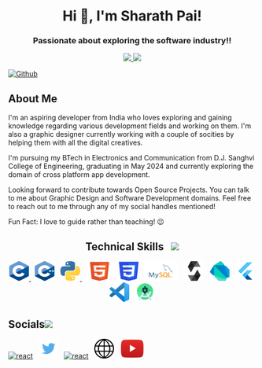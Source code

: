 


<h1 align="center">Hi 👋, I'm Sharath Pai!</h1>
<h3 align="center">Passionate about exploring the software industry!!</h3>

<p align='center'>
  <a href='mailto:sharathpai107@gmail.com' target="_blank">
      <img src='https://img.shields.io/badge/-sharathpai107@gmail.com-c14438?style=flat&logo=Gmail&logoColor=white&link=mailto:sharathpai107.com'>
  </a>
  
 
  <a href='https://www.linkedin.com/in/sharathpai107/' target="_blank">
      <img src='https://img.shields.io/badge/-SharathPai-0072b1?style=flat&logo=Linkedin&logoColor=white&link=https://www.linkedin.com/in/sharathpai107/'>
  </a>

 

[![Github](https://img.shields.io/github/followers/Sharath1036?label=Follow&style=social)](https://github.com/Sharath1036)

<h2>
    About Me
</h2>

I'm an aspiring developer from India who loves exploring and gaining knowledge regarding various development fields and working on them. I'm also a graphic designer currently working with a couple of socities by helping them with all the digital creatives.

I'm pursuing my BTech in Electronics and Communication from D.J. Sanghvi College of Engineering, graduating in May 2024 and currently exploring the domain of cross platform app development.

Looking forward to contribute towards Open Source Projects. You can talk to me about Graphic Design and Software Development domains. Feel free to reach out to me through any of my social handles mentioned!

Fun Fact: I love to guide rather than teaching! 😉



<h2 align = 'center'>
   Technical Skills &nbsp; <img src = "https://media2.giphy.com/media/QssGEmpkyEOhBCb7e1/giphy.gif?cid=ecf05e47a0n3gi1bfqntqmob8g9aid1oyj2wr3ds3mg700bl&rid=giphy.gif" width = 32px>
</h2>

<p align = 'center'>
<a href= "https://github.com/Sharath1036?tab=repositories&q=&type=&language=c&sort="> <img src="https://raw.githubusercontent.com/Sharath1036/readme-icon-gen/main/cprogramming.png" alt="react" width="40" height="40"/> </a>
&nbsp;
<a> <img src = "https://raw.githubusercontent.com/Sharath1036/readme-icon-gen/main/cpp.png" alt="react" width="40" height="40"/> </a>
&nbsp;
<a href = "https://github.com/Sharath1036?tab=repositories&q=&type=&language=python&sort="> <img src = "https://raw.githubusercontent.com/Sharath1036/readme-icon-gen/main/python.png" alt="react" width="40" height="40"/> </a>
&nbsp;
<a> <img src="https://raw.githubusercontent.com/Sharath1036/readme-icon-gen/main/html.png" alt="react" width="55" height="40"/> </a>
&nbsp;
<a> <img src="https://raw.githubusercontent.com/Sharath1036/readme-icon-gen/main/css.png" alt="react" width="40" height="40"/> </a>
&nbsp;
<a> <img src="https://raw.githubusercontent.com/Sharath1036/readme-icon-gen/main/mysql.png" alt="react" width="70" height="40"/> </a>
&nbsp;
<a> <img src ="https://raw.githubusercontent.com/Sharath1036/readme-icon-gen/main/solidity.png" alt="react" width="40" height="40"/> </a>
&nbsp;
<a> <img src ="https://raw.githubusercontent.com/Sharath1036/readme-icon-gen/main/dart.png" alt="react" width="40" height="40"/> </a>
&nbsp;
<a> <img src ="https://raw.githubusercontent.com/Sharath1036/readme-icon-gen/main/flutter.png" alt="react" width="40" height="40"/> </a>
&nbsp;
<a> <img src ="https://raw.githubusercontent.com/Sharath1036/readme-icon-gen/main/vscode.png" alt="react" width="40" height="40"/> </a>
&nbsp;
<a> <img src ="https://raw.githubusercontent.com/Sharath1036/readme-icon-gen/main/android-studio.png" alt="react" width="40" height="40"/> </a>
&nbsp;
</p>

<h2>
   Socials<img src='https://raw.githubusercontent.com/ShahriarShafin/ShahriarShafin/main/Assets/handshake.gif' width="100px">
</h2>

<a href = 'https://www.linkedin.com/in/sharathpai107'> <img width = "40" height= "40" alt="react" src="https://raw.githubusercontent.com/rahulbanerjee26/githubAboutMeGenerator/main/icons/linked-in-alt.svg"/></a>
&nbsp;
<a href = 'https://www.twitter.com/Sharath1072'> <img width = "40" height= "40" alt="react" src="https://raw.githubusercontent.com/Sharath1036/readme-icon-gen/main/twitter.png"/></a>
&nbsp;
<a href = 'https://www.instagram.com/sharath_1007'> <img width = "40" height= "40" alt="react" src="https://raw.githubusercontent.com/rahulbanerjee26/githubAboutMeGenerator/main/icons/instagram.svg"/></a>
&nbsp;
<a href = 'https://www.swiftundergrads.ga'> <img width = "40" height= "40" alt="react" src="https://raw.githubusercontent.com/Sharath1036/readme-icon-gen/main/site.png"/></a>
&nbsp;
<a href = 'https://www.youtube.com/channel/UCSdthXAKgdyz8l5HKeIV28Q'> <img width = "50" height= "40" alt="react" src="https://raw.githubusercontent.com/Sharath1036/readme-icon-gen/main/youtube.png"/></a>
&nbsp;
<br>

